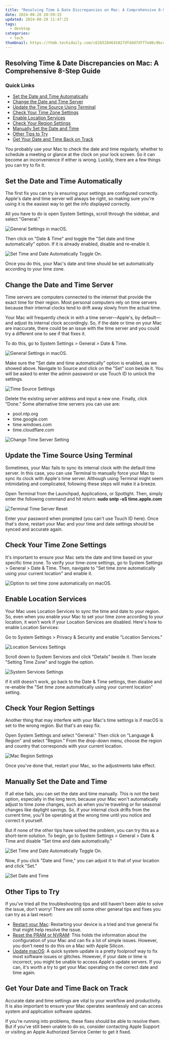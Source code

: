 ```yaml
---
title: "Resolving Time & Date Discrepancies on Mac: A Comprehensive 8-Step Guide"
date: 2024-08-28 20:59:15
updated: 2024-08-29 11:47:25
tags:
  - desktop
categories:
  - tech
thumbnail: https://thmb.techidaily.com/c62b5284641027dfddd7dff7e86c9bcc06523e51b87668f0c388f2d39f0ecdca.jpg
---
```


## Resolving Time & Date Discrepancies on Mac: A Comprehensive 8-Step Guide

### Quick Links

* [Set the Date and Time Automatically](https://location-social.techidaily.com/in-2024-how-to-sharefake-location-on-whatsapp-for-oppo-reno-10-pro-5g-drfone-by-drfone-virtual-android/)
* [Change the Date and Time Server](https://facebook-video-share.techidaily.com/updated-2024-approved-diving-deep-into-the-income-of-ajey-carryminati/)
* [Update the Time Source Using Terminal](https://extra-guidance.techidaily.com/2024-approved-portrait-perfection-free-official-passport-image-generator-download/)
* [Check Your Time Zone Settings](https://on-screen-recording.techidaily.com/new-2024-approved-survivals-thrill-top-picks-for-heart-pounding-zombie-games/)
* [Enable Location Services](https://fox-helps.techidaily.com/unmatched-video-upload-aides-to-twitter-for-2024/)
* [Check Your Region Settings](https://video-screen-grab.techidaily.com/updated-recording-conferences-on-a-budget-friendly-platform-for-2024/)
* [Manually Set the Date and Time](https://ios-location-track.techidaily.com/in-2024-how-to-track-a-lost-apple-iphone-12-pro-max-for-free-drfone-by-drfone-virtual-ios/)
* [Other Tips to Try](https://extra-lessons.techidaily.com/proven-methods-for-snappy-signature-bg-removal/)
* [Get Your Date and Time Back on Track](https://instagram-videos.techidaily.com/new-in-2024-how-to-increase-followers-on-instagram-ultimate-guide/)

 You probably use your Mac to check the date and time regularly, whether to schedule a meeting or glance at the clock on your lock screen. So it can become an inconvenience if either is wrong. Luckily, there are a few things you can try to fix it.

##  Set the Date and Time Automatically

 The first fix you can try is ensuring your settings are configured correctly. Apple's date and time server will always be right, so making sure you're using it is the easiest way to get the info displayed correctly.

 All you have to do is open System Settings, scroll through the sidebar, and select "General."

![General Settings in macOS.](https://static1.howtogeekimages.com/wordpress/wp-content/uploads/2024/04/general-settings.jpeg) 

 Then click on "Date & Time" and toggle the "Set date and time automatically" option. If it is already enabled, disable and re-enable it.

![Set Time and Date Automatically Toggle On.](https://static1.howtogeekimages.com/wordpress/wp-content/uploads/2024/04/set-time-and-date-automatically-toggle-on.jpeg) 

 Once you do this, your Mac's date and time should be set automatically according to your time zone.

##  Change the Date and Time Server

 Time servers are computers connected to the internet that provide the exact time for their region. Most personal computers rely on time servers because their internal clocks tend to drift away slowly from the actual time.

 Your Mac will frequently check in with a time server—Apple's, by default—and adjust its internal clock accordingly. So, if the date or time on your Mac are inaccurate, there could be an issue with the time server and you could try a different one to see if that fixes it.

 To do this, go to System Settings > General > Date & Time.

![General Settings in macOS.](https://static1.howtogeekimages.com/wordpress/wp-content/uploads/2024/04/general-settings.jpeg) 

 Make sure the "Set date and time automatically" option is enabled, as we showed above. Navigate to Source and click on the "Set" icon beside it. You will be asked to enter the admin password or use Touch ID to unlock the settings.

![Time Source Settings](https://static1.howtogeekimages.com/wordpress/wp-content/uploads/2024/04/time-source-settings.jpeg) 

 Delete the existing server address and input a new one. Finally, click "Done." Some alternative time servers you can use are:

* pool.ntp.org
* time.google.com
* time.windows.com
* time.cloudflare.com

![Change Time Server Setting](https://static1.howtogeekimages.com/wordpress/wp-content/uploads/2024/04/change-time-server-setting-1.jpeg) 

##  Update the Time Source Using Terminal

 Sometimes, your Mac fails to sync its internal clock with the default time server. In this case, you can use Terminal to manually force your Mac to sync its clock with Apple's time server. Although using Terminal might seem intimidating and complicated, following these steps will make it a breeze.

 Open Terminal from the Launchpad, Applications, or Spotlight. Then, simply enter the following command and hit return: **sudo sntp -sS time.apple.com** 

![Terminal Time Server Reset](https://static1.howtogeekimages.com/wordpress/wp-content/uploads/2024/04/terminal-time-server-reset.jpeg) 

 Enter your password when prompted (you can't use Touch ID here). Once that's done, restart your Mac and your time and date settings should be synced and accurate again.

##  Check Your Time Zone Settings

 It's important to ensure your Mac sets the date and time based on your specific time zone. To verify your time-zone settings, go to System Settings > General > Date & Time. Then, navigate to "Set time zone automatically using your current location" and enable it.

![Option to set time zone automatically on macOS.](https://static1.howtogeekimages.com/wordpress/wp-content/uploads/2024/04/option-to-set-time-zone-automatically-on-macos.png) 

##  Enable Location Services

 Your Mac uses Location Services to sync the time and date to your region. So, even when you enable your Mac to set your time zone according to your location, it won't work if your Location Services are disabled. Here's how to enable Location Services:

 Go to System Settings > Privacy & Security and enable "Location Services."

![Location Services Settings](https://static1.howtogeekimages.com/wordpress/wp-content/uploads/2024/04/location-services-settings.jpeg) 

 Scroll down to System Services and click "Details" beside it. Then locate "Setting Time Zone" and toggle the option.

![System Services Settings](https://static1.howtogeekimages.com/wordpress/wp-content/uploads/2024/04/system-services-settings.jpeg) 

 If it still doesn't work, go back to the Date & Time settings, then disable and re-enable the "Set time zone automatically using your current location" setting.

##  Check Your Region Settings

 Another thing that may interfere with your Mac's time settings is if macOS is set to the wrong region. But that's an easy fix.

 Open System Settings and select "General." Then click on "Language & Region" and select "Region." From the drop-down menu, choose the region and country that corresponds with your current location.

![Mac Region Settings](https://static1.howtogeekimages.com/wordpress/wp-content/uploads/2024/04/mac-region-settings-1.jpeg) 

 Once you've done that, restart your Mac, so the adjustments take effect.

##  Manually Set the Date and Time

 If all else fails, you can set the date and time manually. This is not the best option, especially in the long term, because your Mac won't automatically adjust to time zone changes, such as when you're traveling or for seasonal changes like daylight savings. So, if your internal clock drifts from the current time, you'll be operating at the wrong time until you notice and correct it yourself.

 But if none of the other tips have solved the problem, you can try this as a short-term solution. To begin, go to System Settings > General > Date & Time and disable "Set time and date automatically."

![Set Time and Date Automatically Toggle On.](https://static1.howtogeekimages.com/wordpress/wp-content/uploads/2024/04/set-time-and-date-automatically-toggle-on.jpeg) 

 Now, if you click "Date and Time," you can adjust it to that of your location and click "Set."

![Set Date and Time](https://static1.howtogeekimages.com/wordpress/wp-content/uploads/2024/04/set-date-and-time.jpeg) 

##  Other Tips to Try

 If you've tried all the troubleshooting tips and still haven't been able to solve the issue, don't worry! There are still some other general tips and fixes you can try as a last resort:

* [Restart your Mac](https://fake-location.techidaily.com/how-to-change-google-play-location-on-itel-p55-drfone-by-drfone-virtual-android/): Restarting your device is a tried and true general fix that might help resolve the issue.
* [Reset the PRAM or NVRAM](https://digital-screen-recording.techidaily.com/updated-bridging-gaps-using-markers-for-smooth-transition-sequences-for-2024/): This holds the information about the configuration of your Mac and can fix a lot of simple issues. However, you don't need to do this on a Mac with Apple Silicon.
* [Update macOS](https://phone-solutions.techidaily.com/device-unlock-infinix-smart-8-hd-by-drfone-android-unlock-android-unlock/): A quick system update is a pretty foolproof way to fix most software issues or glitches. However, if your date or time is incorrect, you might be unable to access Apple's update servers. If you can, it's worth a try to get your Mac operating on the correct date and time again.

##  Get Your Date and Time Back on Track

 Accurate date and time settings are vital to your workflow and productivity. It is also important to ensure your Mac operates seamlessly and can access system and application software updates.

 If you're running into problems, these fixes should be able to resolve them. But if you've still been unable to do so, consider contacting Apple Support or visiting an Apple Authorized Service Center to get it fixed.

<ins class="adsbygoogle"
     style="display:block"
     data-ad-format="autorelaxed"
     data-ad-client="ca-pub-7571918770474297"
     data-ad-slot="1223367746"></ins>



<ins class="adsbygoogle"
     style="display:block"
     data-ad-client="ca-pub-7571918770474297"
     data-ad-slot="8358498916"
     data-ad-format="auto"
     data-full-width-responsive="true"></ins>
